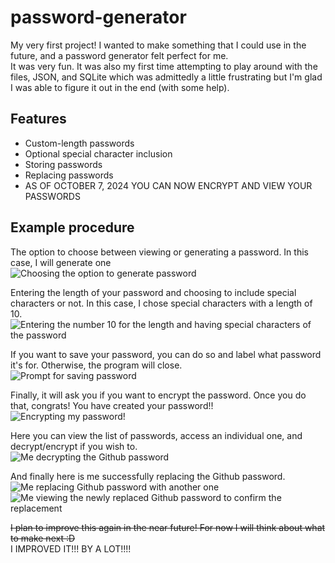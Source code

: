 # password-generator
My very first project! I wanted to make something that I could use in the future, and a password generator felt perfect for me.<br/>
It was very fun. It was also my first time attempting to play around with the files, JSON, and SQLite which was admittedly a little frustrating but I'm glad I was able to figure it out in the end (with some help).</br>



## Features
- Custom-length passwords
- Optional special character inclusion
- Storing passwords
- Replacing passwords
- AS OF OCTOBER 7, 2024 YOU CAN NOW ENCRYPT AND VIEW YOUR PASSWORDS

## Example procedure
The option to choose between viewing or generating a password. In this case, I will generate one</br>
![Choosing the option to generate password](https://i.imgur.com/iQjafTA.png)

Entering the length of your password and choosing to include special characters or not. In this case, I chose special characters with a length of 10.<br/>
![Entering the number 10 for the length and having special characters of the password](https://i.imgur.com/Li603qR.png)<br/>

If you want to save your password, you can do so and label what password it's for. Otherwise, the program will close.</br>
![Prompt for saving password](https://i.imgur.com/TwCDKWT.png)</br>

Finally, it will ask you if you want to encrypt the password. Once you do that, congrats! You have created your password!!</br>
![Encrypting my password!](https://i.imgur.com/al7NnFh.png)</br>


Here you can view the list of passwords, access an individual one, and decrypt/encrypt if you wish to.</br>
![Me decrypting the Github password](https://i.imgur.com/qnZ9csC.png)</br>

And finally here is me successfully replacing the Github password.</br>
![Me replacing Github password with another one](https://i.imgur.com/DePE19l.png)</br>
![Me viewing the newly replaced Github password to confirm the replacement](https://i.imgur.com/2vEZtMQ.png)</br>




~~I plan to improve this again in the near future! For now I will think about what to make next :D~~ </br>
I IMPROVED IT!!! BY A LOT!!!!







